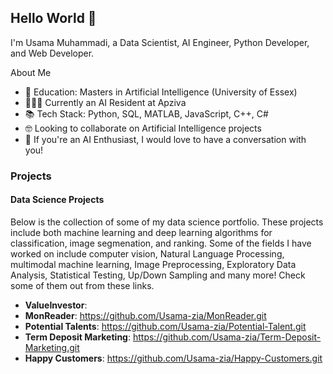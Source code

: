 ## Hello World 👋

I'm Usama Muhammadi, a Data Scientist, AI Engineer, Python Developer, and Web Developer.

About Me
- 📖 Education: Masters in Artificial Intelligence (University of Essex)
- 👷🏻‍♂️ Currently an AI Resident at Apziva
- 📚 Tech Stack: Python, SQL, MATLAB, JavaScript, C++, C#
- 🤓 Looking to collaborate on Artificial Intelligence projects
- 🤔 If you're an AI Enthusiast, I would love to have a conversation with you!

### Projects
#### Data Science Projects
Below is the collection of some of my data science portfolio. These projects include both machine learning and deep learning algorithms for classification, image segmenation, and ranking. Some of the fields I have worked on include computer vision, Natural Language Processing, multimodal machine learning, Image Preprocessing, Exploratory Data Analysis, Statistical Testing, Up/Down Sampling and many more! Check some of them out from these links.

- **ValueInvestor**: 
- **MonReader**: https://github.com/Usama-zia/MonReader.git
- **Potential Talents**: https://github.com/Usama-zia/Potential-Talent.git
- **Term Deposit Marketing**: https://github.com/Usama-zia/Term-Deposit-Marketing.git
- **Happy Customers**: https://github.com/Usama-zia/Happy-Customers.git

<!--

Here are some ideas to get you started:

- 🔭 I’m currently working on ...
- 🌱 I’m currently learning ...
- 👯 I’m looking to collaborate on ...
- 🤔 I’m looking for help with ...
- 💬 Ask me about ...
- 📫 How to reach me: ...
- 😄 Pronouns: ...
- ⚡ Fun fact: ...
-->
